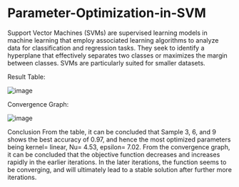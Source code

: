 # Parameter-Optimization-in-SVM

Support Vector Machines (SVMs) are supervised learning models in machine learning that employ associated learning algorithms to analyze data for classification and regression tasks. They seek to identify a hyperplane that effectively separates two classes or maximizes the margin between classes. SVMs are particularly suited for smaller datasets.

Result Table:

![image](https://github.com/svea-chawla/Parameter-Optimization-in-SVM/assets/111569685/e0322365-64f1-4950-a15b-008ce9395945)

Convergence Graph:

![image](https://github.com/svea-chawla/Parameter-Optimization-in-SVM/assets/111569685/df60232a-eb6a-43b5-a9fa-b1b6c1dc4836)


Conclusion
From the table, it can be concluded that Sample 3, 6, and 9 shows the best accuracy of 0.97, and hence the most optimized parameters being kernel= linear, Nu= 4.53, epsilon= 7.02. From the convergence graph, it can be concluded that the objective function decreases and increases rapidly in the earlier iterations. In the later iterations, the function seems to be converging, and will ultimately lead to a stable solution after further more iterations.
